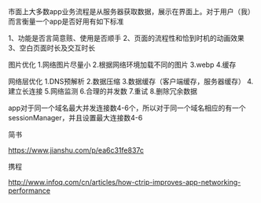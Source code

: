 
市面上大多数app业务流程是从服务器获取数据，展示在界面上。对于用户（我）而言衡量一个app是否好用有如下标准

1、功能是否言简意赅、使用是否顺手
2、页面的流程性和恰到时机的动画效果
3、空白页面时长及交互时长

图片优化
1.网络图片尽量小
2.根据网络环境加载不同的图片
3.webp
4.缓存

网络层优化
1.DNS预解析
2.数据压缩
3.数据缓存（客户端缓存，服务器缓存）
4.建立长连接
5.网络监测
6.合理的并发数
7.重试
8.删除冗余数据


app对于同一个域名最大并发连接数4-6个，所以对于同一个域名相应的有一个sessionManager，并且设置最大连接数4-6

简书 

https://www.jianshu.com/p/ea6c31fe837c

携程

http://www.infoq.com/cn/articles/how-ctrip-improves-app-networking-performance